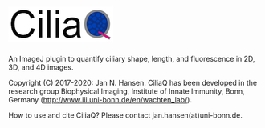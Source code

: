 # ![CiliaQ](https://github.com/hansenjn/CiliaQ/blob/master/Webfiles/20200618%20CiliaQ%20Logo%20Small.png?raw=true)
An ImageJ plugin to quantify ciliary shape, length, and fluorescence in 2D, 3D, and 4D images.

Copyright (C) 2017-2020: Jan N. Hansen. CiliaQ has been developed in the research group Biophysical Imaging, Institute of Innate Immunity, Bonn, Germany (http://www.iii.uni-bonn.de/en/wachten_lab/).

How to use and cite CiliaQ? Please contact jan.hansen(at)uni-bonn.de.

